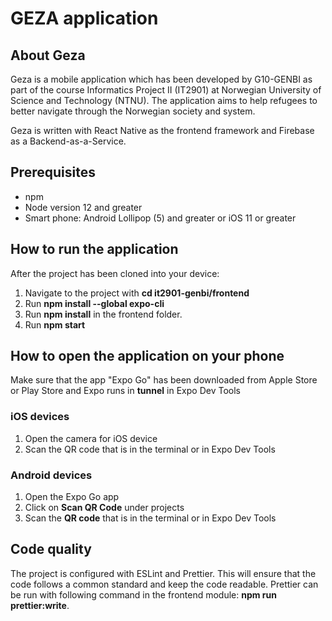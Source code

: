 # GEZA application

## About Geza

Geza is a mobile application which has been developed by G10-GENBI as part of the course Informatics Project II (IT2901) at Norwegian University of Science and Technology (NTNU). The application aims to help refugees to better navigate through the Norwegian society and system.

Geza is written with React Native as the frontend framework and Firebase as a Backend-as-a-Service.

## Prerequisites

- npm
- Node version 12 and greater
- Smart phone: Android Lollipop (5) and greater or iOS 11 or greater

## How to run the application

After the project has been cloned into your device:

1. Navigate to the project with **cd it2901-genbi/frontend**
2. Run **npm install --global expo-cli**
3. Run **npm install** in the frontend folder.
4. Run **npm start**

## How to open the application on your phone

Make sure that the app "Expo Go" has been downloaded from Apple Store or Play Store and Expo runs in **tunnel** in Expo Dev Tools

### iOS devices

1. Open the camera for iOS device
2. Scan the QR code that is in the terminal or in Expo Dev Tools

### Android devices

1. Open the Expo Go app
2. Click on **Scan QR Code** under projects
3. Scan the **QR code** that is in the terminal or in Expo Dev Tools

## Code quality

The project is configured with ESLint and Prettier. This will ensure that the code follows a common standard and keep the code readable. Prettier can be run with following command in the frontend module: **npm run prettier:write**.
